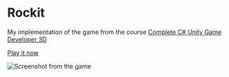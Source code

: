# Rockit

My implementation of the game from the course [Complete C# Unity Game Developer 3D](https://www.udemy.com/course/unitycourse2/)

[Play it now](https://simmer.io/@AvielN/rockit)

![Screenshot from the game](https://i.imgur.com/Sfvv0pZ.png)
